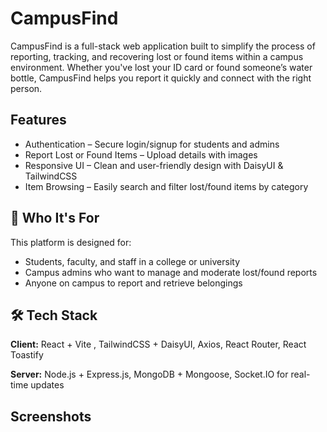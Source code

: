 
# CampusFind

CampusFind is a full-stack web application built to simplify the process of reporting, tracking, and recovering lost or found items within a campus environment. Whether you've lost your ID card or found someone’s water bottle, CampusFind helps you report it quickly and connect with the right person.




## Features

- Authentication – Secure login/signup for students and admins
- Report Lost or Found Items – Upload details with images
- Responsive UI – Clean and user-friendly design with DaisyUI & TailwindCSS
- Item Browsing – Easily search and filter lost/found items by category


## 👥 Who It's For

This platform is designed for:

-  Students, faculty, and staff in a college or university
-  Campus admins who want to manage and moderate lost/found reports
-  Anyone on campus to report and retrieve belongings


## 🛠️ Tech Stack

**Client:** React + Vite , TailwindCSS + DaisyUI, Axios, React Router, React Toastify

**Server:** Node.js + Express.js, MongoDB + Mongoose, Socket.IO for real-time updates


## Screenshots





